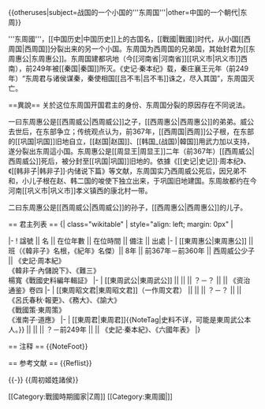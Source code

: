 {{otheruses|subject=战国的一个小国的'''东周国'''|other=中国的一个朝代|东周}}

'''东周國'''，[[中国历史|中国历史]]上的古国名，[[戰國|戰國]]时代，从小国[[西周国|西周国]]分裂出来的另一个小国。东周国为西周国的兄弟国，其始封君为[[东周惠公|东周惠公]]。东周国建都巩地（今[[河南省|河南省]][[巩义市|巩义市]]西南），前249年被[[秦国|秦国]]所灭。《史记·秦本纪》载，秦庄襄王元年（前249年）“东周君与诸侯谋秦，秦使相国[[吕不韦|吕不韦]]诛之，尽入其国”，东周国灭亡。

==異說==
关於这位东周国开国君主的身份、东周国分裂的原因存在不同说法。

一曰东周惠公是[[西周威公|西周威公]]之子，[[西周惠公|西周惠公]]的弟弟。威公去世后，在东部争立；传统观点认为，前367年，[[西周国|西周]]公子根，在东部的[[巩国|巩国]]旧地自立，[[赵国|赵国]]、[[韩国_(战国)|韓国]]用武力加以支持，遂分裂出东周這小国。东周惠公是[[周显王|周显王]]二年（前367年）[[西周威公|西周威公]]死后，被分封至[[巩国|巩国]]旧地的。依據《[[史记|史记]]·周本纪》、《[[韩非子|韩非子]]·内储说下篇》等文献，东周国实乃西周威公死后，因兄弟不和，小儿子根在赵、韩二国的唆使下独立出来，于巩国旧地建国。东周故都约在今河南[[巩义市|巩义市]]孝义镇西的康北村一带。

二曰东周惠公是[[西周威公|西周威公]]的孙子，[[西周惠公|西周惠公]]的儿子。

== 君主列表 ==
{| class="wikitable" | style="align: left; margin: 0px" |
<!--{| border="1" -->
|- 
! 諡號 || 名 || 在位年數 || 在位時間 || 備注 || 出處
|- 
| [[東周惠公|東周惠公]] || 班（《韓非子》名根，《紀年》名傑）|| 8年 || 前367年－前360年 || 西周威公少子 || 《史記·周本紀》<br>《韓非子·內儲說下》、《難三》<br>楊寬《戰國史料編年輯証》
|- 
| [[東周武公|東周武公]]  ||  ||  || ？－？ ||  || 《资治通鉴》卷四
|- 
| [[東周昭文君|東周昭文君]]（一作周文君） ||  ||  || ？－？ ||  || 《呂氏春秋·報更》、《務大》、《諭大》<br>《戰國策·東周策》<br>《淮南子·道應》
|- 
| [[東周君|東周君]]{{NoteTag|史料不详，可能是東周武公本人。}} ||  ||  || ？－前249年 ||  || 《史記·秦本紀》、《六國年表》
|}

== 注释 ==
{{NoteFoot}}

== 参考文献 ==
{{Reflist}}

{{-}}
{{周初姬姓諸侯}}

[[Category:戰國時期國家|Z周]]
[[Category:東周國|]]